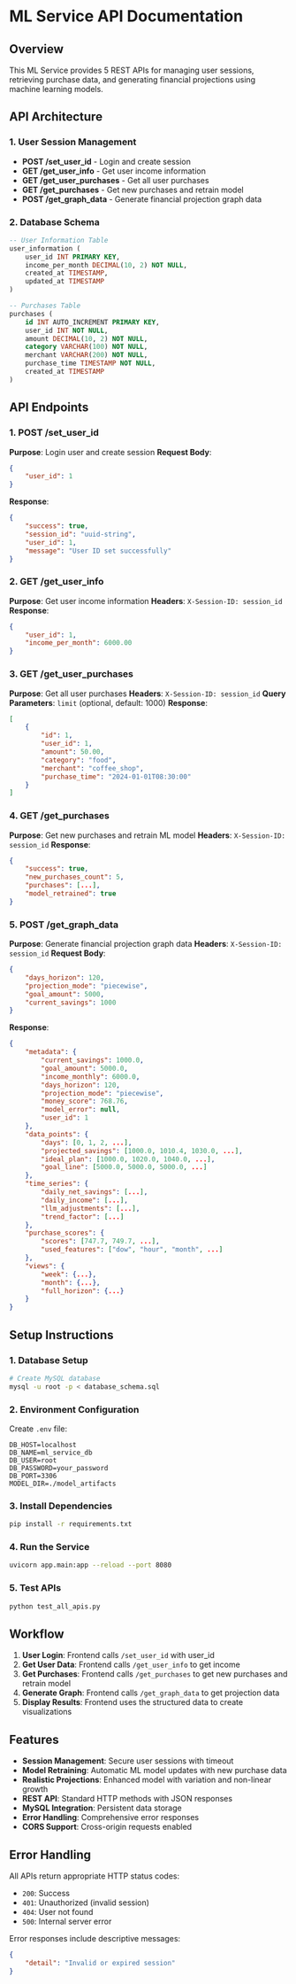 # ML Service API Documentation

## Overview
This ML Service provides 5 REST APIs for managing user sessions, retrieving purchase data, and generating financial projections using machine learning models.

## API Architecture

### 1. User Session Management
- **POST /set_user_id** - Login and create session
- **GET /get_user_info** - Get user income information
- **GET /get_user_purchases** - Get all user purchases
- **GET /get_purchases** - Get new purchases and retrain model
- **POST /get_graph_data** - Generate financial projection graph data

### 2. Database Schema
```sql
-- User Information Table
user_information (
    user_id INT PRIMARY KEY,
    income_per_month DECIMAL(10, 2) NOT NULL,
    created_at TIMESTAMP,
    updated_at TIMESTAMP
)

-- Purchases Table
purchases (
    id INT AUTO_INCREMENT PRIMARY KEY,
    user_id INT NOT NULL,
    amount DECIMAL(10, 2) NOT NULL,
    category VARCHAR(100) NOT NULL,
    merchant VARCHAR(200) NOT NULL,
    purchase_time TIMESTAMP NOT NULL,
    created_at TIMESTAMP
)
```

## API Endpoints

### 1. POST /set_user_id
**Purpose**: Login user and create session
**Request Body**:
```json
{
    "user_id": 1
}
```
**Response**:
```json
{
    "success": true,
    "session_id": "uuid-string",
    "user_id": 1,
    "message": "User ID set successfully"
}
```

### 2. GET /get_user_info
**Purpose**: Get user income information
**Headers**: `X-Session-ID: session_id`
**Response**:
```json
{
    "user_id": 1,
    "income_per_month": 6000.00
}
```

### 3. GET /get_user_purchases
**Purpose**: Get all user purchases
**Headers**: `X-Session-ID: session_id`
**Query Parameters**: `limit` (optional, default: 1000)
**Response**:
```json
[
    {
        "id": 1,
        "user_id": 1,
        "amount": 50.00,
        "category": "food",
        "merchant": "coffee_shop",
        "purchase_time": "2024-01-01T08:30:00"
    }
]
```

### 4. GET /get_purchases
**Purpose**: Get new purchases and retrain ML model
**Headers**: `X-Session-ID: session_id`
**Response**:
```json
{
    "success": true,
    "new_purchases_count": 5,
    "purchases": [...],
    "model_retrained": true
}
```

### 5. POST /get_graph_data
**Purpose**: Generate financial projection graph data
**Headers**: `X-Session-ID: session_id`
**Request Body**:
```json
{
    "days_horizon": 120,
    "projection_mode": "piecewise",
    "goal_amount": 5000,
    "current_savings": 1000
}
```
**Response**:
```json
{
    "metadata": {
        "current_savings": 1000.0,
        "goal_amount": 5000.0,
        "income_monthly": 6000.0,
        "days_horizon": 120,
        "projection_mode": "piecewise",
        "money_score": 768.76,
        "model_error": null,
        "user_id": 1
    },
    "data_points": {
        "days": [0, 1, 2, ...],
        "projected_savings": [1000.0, 1010.4, 1030.0, ...],
        "ideal_plan": [1000.0, 1020.0, 1040.0, ...],
        "goal_line": [5000.0, 5000.0, 5000.0, ...]
    },
    "time_series": {
        "daily_net_savings": [...],
        "daily_income": [...],
        "llm_adjustments": [...],
        "trend_factor": [...]
    },
    "purchase_scores": {
        "scores": [747.7, 749.7, ...],
        "used_features": ["dow", "hour", "month", ...]
    },
    "views": {
        "week": {...},
        "month": {...},
        "full_horizon": {...}
    }
}
```

## Setup Instructions

### 1. Database Setup
```bash
# Create MySQL database
mysql -u root -p < database_schema.sql
```

### 2. Environment Configuration
Create `.env` file:
```
DB_HOST=localhost
DB_NAME=ml_service_db
DB_USER=root
DB_PASSWORD=your_password
DB_PORT=3306
MODEL_DIR=./model_artifacts
```

### 3. Install Dependencies
```bash
pip install -r requirements.txt
```

### 4. Run the Service
```bash
uvicorn app.main:app --reload --port 8080
```

### 5. Test APIs
```bash
python test_all_apis.py
```

## Workflow

1. **User Login**: Frontend calls `/set_user_id` with user_id
2. **Get User Data**: Frontend calls `/get_user_info` to get income
3. **Get Purchases**: Frontend calls `/get_purchases` to get new purchases and retrain model
4. **Generate Graph**: Frontend calls `/get_graph_data` to get projection data
5. **Display Results**: Frontend uses the structured data to create visualizations

## Features

- **Session Management**: Secure user sessions with timeout
- **Model Retraining**: Automatic ML model updates with new purchase data
- **Realistic Projections**: Enhanced model with variation and non-linear growth
- **REST API**: Standard HTTP methods with JSON responses
- **MySQL Integration**: Persistent data storage
- **Error Handling**: Comprehensive error responses
- **CORS Support**: Cross-origin requests enabled

## Error Handling

All APIs return appropriate HTTP status codes:
- `200`: Success
- `401`: Unauthorized (invalid session)
- `404`: User not found
- `500`: Internal server error

Error responses include descriptive messages:
```json
{
    "detail": "Invalid or expired session"
}
```
